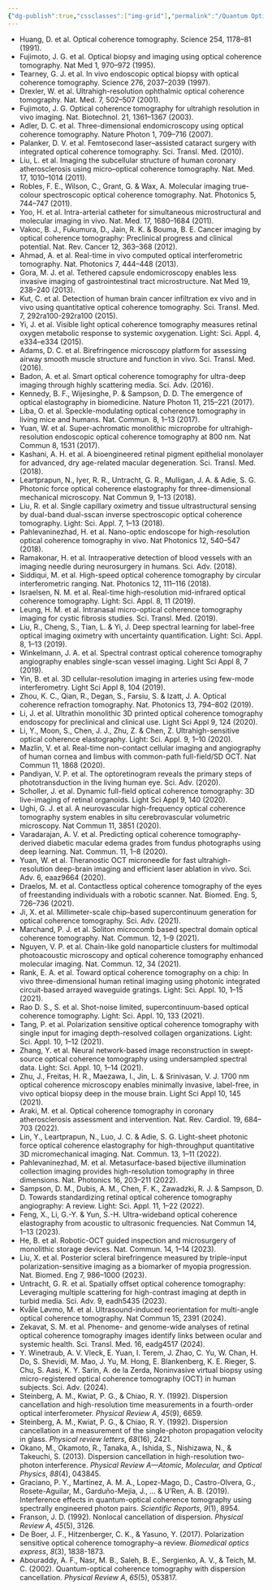 ```yaml
---
{"dg-publish":true,"cssclasses":["img-grid"],"permalink":"/Quantum Optical Coherence Tomography/List/","dgPassFrontmatter":true,"created":"2025-07-04T21:10:35.974+08:00","updated":"2025-07-08T16:01:07.877+08:00"}
---
```


- Huang, D. et al. Optical coherence tomography. Science 254, 1178–81 (1991).
- Fujimoto, J. G. et al. Optical biopsy and imaging using optical coherence tomography. Nat Med 1, 970–972 (1995).
- Tearney, G. J. et al. In vivo endoscopic optical biopsy with optical coherence tomography. Science 276, 2037–2039 (1997).
- Drexler, W. et al. Ultrahigh-resolution ophthalmic optical coherence tomography. Nat. Med. 7, 502–507 (2001).
- Fujimoto, J. G. Optical coherence tomography for ultrahigh resolution in vivo imaging. Nat. Biotechnol. 21, 1361–1367 (2003).
- Adler, D. C. et al. Three-dimensional endomicroscopy using optical coherence tomography. Nature Photon 1, 709–716 (2007).
- Palanker, D. V. et al. Femtosecond laser–assisted cataract surgery with integrated optical coherence tomography. Sci. Transl. Med. (2010).
- Liu, L. et al. Imaging the subcellular structure of human coronary atherosclerosis using micro–optical coherence tomography. Nat. Med. 17, 1010–1014 (2011).
- Robles, F. E., Wilson, C., Grant, G. & Wax, A. Molecular imaging true-colour spectroscopic optical coherence tomography. Nat. Photonics 5, 744–747 (2011).
- Yoo, H. et al. Intra-arterial catheter for simultaneous microstructural and molecular imaging in vivo. Nat. Med. 17, 1680–1684 (2011).
- Vakoc, B. J., Fukumura, D., Jain, R. K. & Bouma, B. E. Cancer imaging by optical coherence tomography: Preclinical progress and clinical potential. Nat. Rev. Cancer 12, 363–368 (2012).
- Ahmad, A. et al. Real-time in vivo computed optical interferometric tomography. Nat. Photonics 7, 444–448 (2013).
- Gora, M. J. et al. Tethered capsule endomicroscopy enables less invasive imaging of gastrointestinal tract microstructure. Nat Med 19, 238–240 (2013).
- Kut, C. et al. Detection of human brain cancer infiltration ex vivo and in vivo using quantitative optical coherence tomography. Sci. Transl. Med. 7, 292ra100-292ra100 (2015).
- Yi, J. et al. Visible light optical coherence tomography measures retinal oxygen metabolic response to systemic oxygenation. Light: Sci. Appl. 4, e334–e334 (2015).
- Adams, D. C. et al. Birefringence microscopy platform for assessing airway smooth muscle structure and function in vivo. Sci. Transl. Med. (2016).
- Badon, A. et al. Smart optical coherence tomography for ultra-deep imaging through highly scattering media. Sci. Adv. (2016).
- Kennedy, B. F., Wijesinghe, P. & Sampson, D. D. The emergence of optical elastography in biomedicine. Nature Photon 11, 215–221 (2017).
- Liba, O. et al. Speckle-modulating optical coherence tomography in living mice and humans. Nat. Commun. 8, 1–13 (2017).
- Yuan, W. et al. Super-achromatic monolithic microprobe for ultrahigh-resolution endoscopic optical coherence tomography at 800 nm. Nat Commun 8, 1531 (2017).
- Kashani, A. H. et al. A bioengineered retinal pigment epithelial monolayer for advanced, dry age-related macular degeneration. Sci. Transl. Med. (2018).
- Leartprapun, N., Iyer, R. R., Untracht, G. R., Mulligan, J. A. & Adie, S. G. Photonic force optical coherence elastography for three-dimensional mechanical microscopy. Nat Commun 9, 1–13 (2018).
- Liu, R. et al. Single capillary oximetry and tissue ultrastructural sensing by dual-band dual-sscan inverse spectroscopic optical coherence tomography. Light: Sci. Appl. 7, 1–13 (2018).
- Pahlevaninezhad, H. et al. Nano-optic endoscope for high-resolution optical coherence tomography in vivo. Nat Photonics 12, 540–547 (2018).
- Ramakonar, H. et al. Intraoperative detection of blood vessels with an imaging needle during neurosurgery in humans. Sci. Adv. (2018).
- Siddiqui, M. et al. High-speed optical coherence tomography by circular interferometric ranging. Nat. Photonics 12, 111–116 (2018).
- Israelsen, N. M. et al. Real-time high-resolution mid-infrared optical coherence tomography. Light: Sci. Appl. 8, 11 (2019).
- Leung, H. M. et al. Intranasal micro-optical coherence tomography imaging for cystic fibrosis studies. Sci. Transl. Med. (2019).
- Liu, R., Cheng, S., Tian, L. & Yi, J. Deep spectral learning for label-free optical imaging oximetry with uncertainty quantification. Light: Sci. Appl. 8, 1–13 (2019).
- Winkelmann, J. A. et al. Spectral contrast optical coherence tomography angiography enables single-scan vessel imaging. Light Sci Appl 8, 7 (2019).
- Yin, B. et al. 3D cellular-resolution imaging in arteries using few-mode interferometry. Light Sci Appl 8, 104 (2019).
- Zhou, K. C., Qian, R., Degan, S., Farsiu, S. & Izatt, J. A. Optical coherence refraction tomography. Nat. Photonics 13, 794–802 (2019).
- Li, J. et al. Ultrathin monolithic 3D printed optical coherence tomography endoscopy for preclinical and clinical use. Light Sci Appl 9, 124 (2020).
- Li, Y., Moon, S., Chen, J. J., Zhu, Z. & Chen, Z. Ultrahigh-sensitive optical coherence elastography. Light: Sci. Appl. 9, 1–10 (2020).
- Mazlin, V. et al. Real-time non-contact cellular imaging and angiography of human cornea and limbus with common-path full-field/SD OCT. Nat Commun 11, 1868 (2020).
- Pandiyan, V. P. et al. The optoretinogram reveals the primary steps of phototransduction in the living human eye. Sci. Adv. (2020).
- Scholler, J. et al. Dynamic full-field optical coherence tomography: 3D live-imaging of retinal organoids. Light Sci Appl 9, 140 (2020).
- Ughi, G. J. et al. A neurovascular high-frequency optical coherence tomography system enables in situ cerebrovascular volumetric microscopy. Nat Commun 11, 3851 (2020).
- Varadarajan, A. V. et al. Predicting optical coherence tomography-derived diabetic macular edema grades from fundus photographs using deep learning. Nat. Commun. 11, 1–8 (2020).
- Yuan, W. et al. Theranostic OCT microneedle for fast ultrahigh-resolution deep-brain imaging and efficient laser ablation in vivo. Sci. Adv. 6, eaaz9664 (2020).
- Draelos, M. et al. Contactless optical coherence tomography of the eyes of freestanding individuals with a robotic scanner. Nat. Biomed. Eng. 5, 726–736 (2021).
- Ji, X. et al. Millimeter-scale chip–based supercontinuum generation for optical coherence tomography. Sci. Adv. (2021).
- Marchand, P. J. et al. Soliton microcomb based spectral domain optical coherence tomography. Nat. Commun. 12, 1–9 (2021).
- Nguyen, V. P. et al. Chain-like gold nanoparticle clusters for multimodal photoacoustic microscopy and optical coherence tomography enhanced molecular imaging. Nat. Commun. 12, 34 (2021).
- Rank, E. A. et al. Toward optical coherence tomography on a chip: In vivo three-dimensional human retinal imaging using photonic integrated circuit-based arrayed waveguide gratings. Light: Sci. Appl. 10, 1–15 (2021).
- Rao D. S., S. et al. Shot-noise limited, supercontinuum-based optical coherence tomography. Light: Sci. Appl. 10, 133 (2021).
- Tang, P. et al. Polarization sensitive optical coherence tomography with single input for imaging depth-resolved collagen organizations. Light: Sci. Appl. 10, 1–12 (2021).
- Zhang, Y. et al. Neural network-based image reconstruction in swept-source optical coherence tomography using undersampled spectral data. Light: Sci. Appl. 10, 1–14 (2021).
- Zhu, J., Freitas, H. R., Maezawa, I., Jin, L. & Srinivasan, V. J. 1700 nm optical coherence microscopy enables minimally invasive, label-free, in vivo optical biopsy deep in the mouse brain. Light Sci Appl 10, 145 (2021).
- Araki, M. et al. Optical coherence tomography in coronary atherosclerosis assessment and intervention. Nat. Rev. Cardiol. 19, 684–703 (2022).
- Lin, Y., Leartprapun, N., Luo, J. C. & Adie, S. G. Light-sheet photonic force optical coherence elastography for high-throughput quantitative 3D micromechanical imaging. Nat. Commun. 13, 1–11 (2022).
- Pahlevaninezhad, M. et al. Metasurface-based bijective illumination collection imaging provides high-resolution tomography in three dimensions. Nat. Photonics 16, 203–211 (2022).
- Sampson, D. M., Dubis, A. M., Chen, F. K., Zawadzki, R. J. & Sampson, D. D. Towards standardizing retinal optical coherence tomography angiography: A review. Light: Sci. Appl. 11, 1–22 (2022).
- Feng, X., Li, G.-Y. & Yun, S.-H. Ultra-wideband optical coherence elastography from acoustic to ultrasonic frequencies. Nat Commun 14, 1–13 (2023).
- He, B. et al. Robotic-OCT guided inspection and microsurgery of monolithic storage devices. Nat. Commun. 14, 1–14 (2023).
- Liu, X. et al. Posterior scleral birefringence measured by triple-input polarization-sensitive imaging as a biomarker of myopia progression. Nat. Biomed. Eng 7, 986–1000 (2023).
- Untracht, G. R. et al. Spatially offset optical coherence tomography: Leveraging multiple scattering for high-contrast imaging at depth in turbid media. Sci. Adv. 9, eadh5435 (2023).
- Kvåle Løvmo, M. et al. Ultrasound-induced reorientation for multi-angle optical coherence tomography. Nat Commun 15, 2391 (2024).
- Zekavat, S. M. et al. Phenome- and genome-wide analyses of retinal optical coherence tomography images identify links between ocular and systemic health. Sci. Transl. Med. 16, eadg4517 (2024).
- Y. Winetraub, A. V. Vleck, E. Yuan, I. Terem, J. Zhao, C. Yu, W. Chan, H. Do, S. Shevidi, M. Mao, J. Yu, M. Hong, E. Blankenberg, K. E. Rieger, S. Chu, S. Aasi, K. Y. Sarin, A. de la Zerda, Noninvasive virtual biopsy using micro-registered optical coherence tomography (OCT) in human subjects. Sci. Adv. (2024).
- Steinberg, A. M., Kwiat, P. G., & Chiao, R. Y. (1992). Dispersion cancellation and high-resolution time measurements in a fourth-order optical interferometer. _Physical Review A_, _45_(9), 6659.
- Steinberg, A. M., Kwiat, P. G., & Chiao, R. Y. (1992). Dispersion cancellation in a measurement of the single-photon propagation velocity in glass. _Physical review letters_, _68_(16), 2421.
- Okano, M., Okamoto, R., Tanaka, A., Ishida, S., Nishizawa, N., & Takeuchi, S. (2013). Dispersion cancellation in high-resolution two-photon interference. _Physical Review A—Atomic, Molecular, and Optical Physics_, _88_(4), 043845.
- Graciano, P. Y., Martínez, A. M. A., Lopez-Mago, D., Castro-Olvera, G., Rosete-Aguilar, M., Garduño-Mejía, J., ... & U’Ren, A. B. (2019). Interference effects in quantum-optical coherence tomography using spectrally engineered photon pairs. _Scientific Reports_, _9_(1), 8954.
- Franson, J. D. (1992). Nonlocal cancellation of dispersion. _Physical Review A_, _45_(5), 3126.
- De Boer, J. F., Hitzenberger, C. K., & Yasuno, Y. (2017). Polarization sensitive optical coherence tomography–a review. _Biomedical optics express_, _8_(3), 1838-1873.
- Abouraddy, A. F., Nasr, M. B., Saleh, B. E., Sergienko, A. V., & Teich, M. C. (2002). Quantum-optical coherence tomography with dispersion cancellation. _Physical Review A_, _65_(5), 053817.